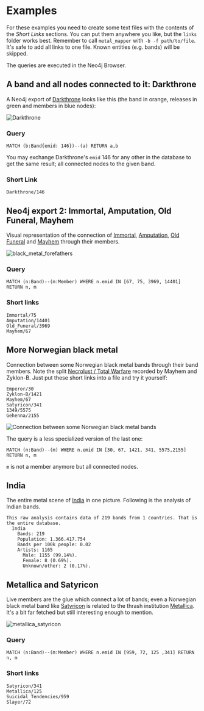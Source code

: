 # Examples

For these examples you need to create some text files with the contents of the _Short Links_ sections. You can put them
anywhere you like, but the `links` folder works best. Remember to call `metal_mapper` with `-b -f path/to/file`. It's
safe to add all links to one file. Known entities (e.g. bands) will be skipped.

The queries are executed in the Neo4j Browser.  

## A band and all nodes connected to it: Darkthrone

A Neo4j export of [Darkthrone](https://www.metal-archives.com/bands/Darkthrone/146) looks like this (the band
in orange, releases in green and members in blue nodes):

![Darkthrone](img/darkthrone.svg)

### Query 

    MATCH (b:Band{emid: 146})--(a) RETURN a,b

You may exchange Darkthrone's `emid` 146 for any other in the database to get the same result; all connected nodes to 
the given band. 

### Short Link

    Darkthrone/146

## Neo4j export 2: Immortal, Amputation, Old Funeral, Mayhem

Visual representation of the connection of [Immortal](https://www.metal-archives.com/bands/Immortal/75), 
[Amputation](https://www.metal-archives.com/bands/Amputation/14401), 
[Old Funeral](https://www.metal-archives.com/bands/Old_Funeral/3969) and 
[Mayhem](https://www.metal-archives.com/bands/Mayhem/67) through their members.
 
![black_metal_forefathers](img/intro_graph_3.svg)

### Query 

    MATCH (n:Band)--(m:Member) WHERE n.emid IN [67, 75, 3969, 14401] RETURN n, m

### Short links

    Immortal/75
    Amputation/14401
    Old_Funeral/3969
    Mayhem/67

## More Norwegian black metal

Connection between some Norwegian black metal bands through their band members. Note the split 
[Necrolust / Total Warfare](https://www.metal-archives.com/albums/Mayhem/Necrolust_-_Total_Warfare/34805)
recorded by Mayhem and Zyklon-B. Just put these short links into a file and try it yourself:

    Emperor/30
    Zyklon-B/1421
    Mayhem/67
    Satyricon/341
    1349/5575
    Gehenna/2155

![Connection between some Norwegian black metal bands](img/intro_graph_1.svg)


The query is a less specialized version of the last one:

    MATCH (n:Band)--(m) WHERE n.emid IN [30, 67, 1421, 341, 5575,2155] RETURN n, m
    
`m` is not a member anymore but all connected nodes.

## India

The entire metal scene of [India](img/india.svg) in one picture. Following is the analysis of Indian
bands. 

    This raw analysis contains data of 219 bands from 1 countries. That is the entire database.
      India
        Bands: 219
        Population: 1.366.417.754
        Bands per 100k people: 0.02
        Artists: 1165
          Male: 1155 (99.14%).
          Female: 8 (0.69%).
          Unknown/other: 2 (0.17%).

## Metallica and Satyricon

Live members are the glue which connect a lot of bands; even a Norwegian black metal band like
[Satyricon](https://www.metal-archives.com/bands/Satyricon/341) is related to the thrash institution
[Metallica](https://www.metal-archives.com/bands/Metallica/125). It's a bit far fetched but still
interesting enough to mention.

![metallica_satyricon](img/metallica_satyricon.svg)

### Query 

`MATCH (n:Band)--(m:Member) WHERE n.emid IN [959, 72, 125 ,341] RETURN n, m`

### Short links

    Satyricon/341
    Metallica/125
    Suicidal_Tendencies/959
    Slayer/72
